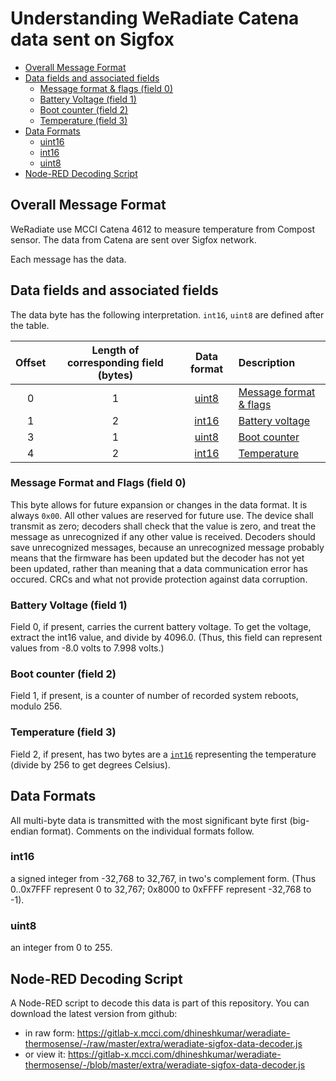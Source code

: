 # Understanding WeRadiate Catena data sent on Sigfox

<!-- TOC depthFrom:2 updateOnSave:true -->

- [Overall Message Format](#overall-message-format)
- [Data fields and associated fields](#data-fields-and-associated-fields)
	- [Message format & flags (field 0)](#message-format-and-flags-field-0)
	- [Battery Voltage (field 1)](#battery-voltage-field-1)
	- [Boot counter (field 2)](#boot-counter-field-2)
	- [Temperature (field 3)](#temperature-field-3)
- [Data Formats](#data-formats)
	- [uint16](#uint16)
	- [int16](#int16)
	- [uint8](#uint8)
- [Node-RED Decoding Script](#node-red-decoding-script)

<!-- /TOC -->

## Overall Message Format

WeRadiate use MCCI Catena 4612 to measure temperature from Compost sensor. The data from Catena are sent over Sigfox network.

Each message has the data.

## Data fields and associated fields

The data byte has the following interpretation. `int16`, `uint8` are defined after the table.

Offset | Length of corresponding field (bytes) | Data format |Description
:---:|:---:|:---:|:----
0 | 1 | [uint8](#uint8) | [Message format & flags](#message-format-and-flags-field-0)
1 | 2 | [int16](#int16) | [Battery voltage](#battery-voltage-field-1)
3 | 1 | [uint8](#uint8) | [Boot counter](#boot-counter-field-2)
4 | 2 | [int16](#int16) | [Temperature](#temperature-field-3)

### Message Format and Flags (field 0)

This byte allows for future expansion or changes in the data format. It is always `0x00`.  All other values are reserved for future use. The device shall transmit as zero; decoders shall check that the value is zero, and treat the message as unrecognized if any other value is received. Decoders should save unrecognized messages, because an unrecognized message probably means that the firmware has been updated but the decoder has not yet been updated, rather than meaning that a data communication error has occured. CRCs and what not provide protection against data corruption.

### Battery Voltage (field 1)

Field 0, if present, carries the current battery voltage. To get the voltage, extract the int16 value, and divide by 4096.0. (Thus, this field can represent values from -8.0 volts to 7.998 volts.)

### Boot counter (field 2)

Field 1, if present, is a counter of number of recorded system reboots, modulo 256.

### Temperature (field 3)

Field 2, if present, has two bytes are a [`int16`](#int16) representing the temperature (divide by 256 to get degrees Celsius).

## Data Formats

All multi-byte data is transmitted with the most significant byte first (big-endian format).  Comments on the individual formats follow.

### int16

a signed integer from -32,768 to 32,767, in two's complement form. (Thus 0..0x7FFF represent 0 to 32,767; 0x8000 to 0xFFFF represent -32,768 to -1).

### uint8

an integer from 0 to 255.

## Node-RED Decoding Script

A Node-RED script to decode this data is part of this repository. You can download the latest version from github:

- in raw form: https://gitlab-x.mcci.com/dhineshkumar/weradiate-thermosense/-/raw/master/extra/weradiate-sigfox-data-decoder.js
- or view it: https://gitlab-x.mcci.com/dhineshkumar/weradiate-thermosense/-/blob/master/extra/weradiate-sigfox-data-decoder.js
